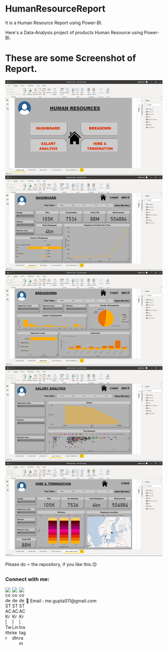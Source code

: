 # HumanResourceReport
It is a Human Resource Report using Power-BI.

Here's a Data-Analysis project of products Human Resource using Power-BI.


# These are some Screenshot of Report.
<img src="https://github.com/abhi-511/HumanResourceReport/blob/main/SS/LandingPage.png" alt="alt text" height=300 width="500"/>       <img src="https://github.com/abhi-511/HumanResourceReport/blob/main/SS/Dashboard.png" alt="alt text" height=300 width="500"/>       <img src="https://github.com/abhi-511/HumanResourceReport/blob/main/SS/Breakdown.png" alt="alt text" height=300 width="500"/>       <img src="https://github.com/abhi-511/HumanResourceReport/blob/main/SS/SalaryAnalysis.png" alt="alt text" height=300 width="500"/>       <img src="https://github.com/abhi-511/HumanResourceReport/blob/main/SS/H&T.png" alt="alt text" height=300 width="500"/>

Please do ⭐ the repository, if you like this.😊


### Connect with me:


[<img align="left" alt="codeSTACKr | Twitter" width="22px" src="https://cdn.jsdelivr.net/npm/simple-icons@v3/icons/twitter.svg" />][twitter]
[<img align="left" alt="codeSTACKr | LinkedIn" width="22px" src="https://cdn.jsdelivr.net/npm/simple-icons@v3/icons/linkedin.svg" />][linkedin]
[<img align="left" alt="codeSTACKr | Instagram" width="22px" src="https://cdn.jsdelivr.net/npm/simple-icons@v3/icons/instagram.svg" />][instagram]

<br />

<br />
 📧 Email : me.gupta511@gmail.com




[twitter]: https://twitter.com/Abhijit89577918
[instagram]: https://www.instagram.com/_abhijit_gupta_/
[linkedin]: https://www.linkedin.com/in/abhijit-gupta-764a96209/
